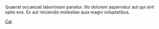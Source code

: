 Quaerat occaecati laboriosam pariatur. Illo dolorem aspernatur aut qui sint optio eos. Ex aut reiciendis molestiae quia magni voluptatibus.

[Car]($ref/images/cars/fire-department.jpg)

